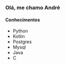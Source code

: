 ### **Olá, me chamo André**

#### **Conhecimentos** 

* Python
* Kotlin
* Postgres
* Mysql
* Java
* C
